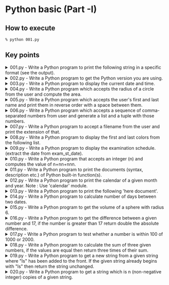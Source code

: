 # Python basic (Part -I)

## How to execute

```shell
% python 001.py
```

## Key points

<details>
<summary>001.py - Write a Python program to print the following string in a specific format (see the output).</summary>

- \nで改行
- \tでタブ挿入
- 長すぎる引数は\で改行する
</details>

<details>
<summary>002.py - Write a Python program to get the Python version you are using.</summary>

- sys.versionで出力可能
</details>

<details>
<summary>003.py - Write a Python program to display the current date and time.</summary>

- datetime.datetime.now()で出力可能
</details>

<details>
<summary>004.py - Write a Python program which accepts the radius of a circle from the user and compute the area.</summary>

- math.piでπの値が取得可能
- built-in methodのpow()で冪乗が計算可能、pow(底, 指数)
- pow(3, 2)は9
</details>

<details>
<summary>005.py - Write a Python program which accepts the user's first and last name and print them in reverse order with a space between them.</summary>

- 間に空白を入れる時は" "
</details>

<details>
<summary>006.py - Write a Python program which accepts a sequence of comma-separated numbers from user and generate a list and a tuple with those numbers.</summary>

- inputで受け取ったStringをsplitする
- split(',')で,を区切り文字として分割でき、区切ったlistが返ってくる
</details>

<details>
<summary>007.py - Write a Python program to accept a filename from the user and print the extension of that.</summary>

- split後、必ず2番目に拡張子が来るのでsplit('.')[1]で取得できる
- 仮にフルパスを与えられた時のためにos.path.basenameを使用する

</details>

<details>
<summary>008.py - Write a Python program to display the first and last colors from the following list.</summary>

- [-1]でlistの最後の要素を取得できる
</details>

<details>
<summary>009.py - Write a Python program to display the examination schedule. (extract the date from exam_st_date).</summary>

- 書式化演算子%を使うとtupleを利用して文字列を生成できる
- (変換指定子付きの文字列) % tupleが基本の使い方
- 変換指定子%iは符号付き10進数の整数を表す
</details>

<details>
<summary>010.py - Write a Python program that accepts an integer (n) and computes the value of n+nn+nnn.</summary>

- 009とほぼ同じ
- 答えを出すだけなら与えられた数の11倍, 111倍を足せば良さそうだが、その場合2桁以上に対応できないので文字列の性質を利用する
</details>

<details>
<summary>011.py - Write a Python program to print the documents (syntax, description etc.) of Python built-in function(s).</summary>

- built-in functionでは__doc__でdocstringを呼べる
</details>

<details>
<summary>012.py - Write a Python program to print the calendar of a given month and year.
Note : Use 'calendar' module.</summary>

- calendar.month(year, month)でカレンダーを呼べる
</details>

<details>
<summary>013.py - Write a Python program to print the following 'here document'.</summary>

- print()の中で引用符を3つ続けるとhere documentの形式になる
</details>

<details>
<summary>014.py - Write a Python program to calculate number of days between two dates.</summary>

- timedeltaを使っても同じことができそう
- *tupleでタプルはunpackできる
</details>

<details>
<summary>015.py - Write a Python program to get the volume of a sphere with radius 6.</summary>

- V = 4/3 * pi * r^3
</details>

<details>
<summary>016.py - Write a Python program to get the difference between a given number and 17, if the number is greater than 17 return double the absolute difference.</summary>

- 題意の通り分岐処理を書く
</details>

<details>
<summary>017.py - Write a Python program to test whether a number is within 100 of 1000 or 2000.</summary>

- 与えられた数値が900 ~ 1100 or 1900 ~ 2100の範囲内にあるかどうかという条件はabsを使えばよりシンプルに書ける
</details>

<details>
<summary>018.py - Write a Python program to calculate the sum of three given numbers, if the values are equal then return three times of their sum.</summary>

- AとBとCの値が等しい時「A == B == C」と書ける
</details>

<details>
<summary>019.py - Write a Python program to get a new string from a given string where "Is" has been added to the front. If the given string already begins with "Is" then return the string unchanged.</summary>

- Isで始まるかどうかという判定の前に長さが2未満だとその判定でエラーが出ることに気を付ける
</details>

<details>
<summary>020.py - Write a Python program to get a string which is n (non-negative integer) copies of a given string.</summary>

- 'aa' * 3 => 'aaaaaa'
</details>
